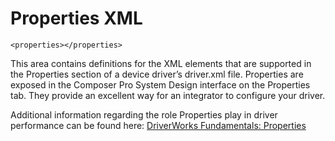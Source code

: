 
# Properties XML

`<properties></properties>`

This area contains definitions for the XML elements that are supported in the Properties section of a device driver’s driver.xml file. Properties are exposed in the Composer Pro System Design interface on the Properties tab. They provide an excellent way for an integrator to configure your driver.

Additional information regarding the role Properties play in driver performance can be found here: [DriverWorks Fundamentals: Properties][1]

[1]:	https://snap-one.github.io/docs-driverworks-fundamentals/#composerpro-the-interface-into-the-sdk-properties